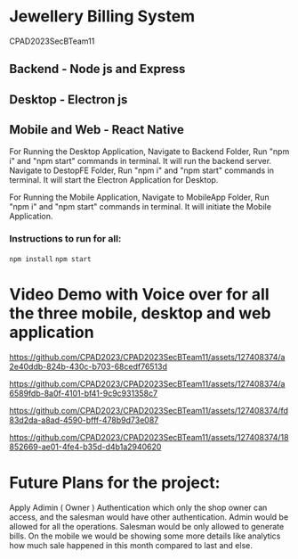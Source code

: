 # Jewellery Billing System
CPAD2023SecBTeam11

## Backend - Node js and Express
## Desktop - Electron js
## Mobile and Web - React Native

For Running the Desktop Application,
Navigate to Backend Folder, Run "npm i" and "npm start" commands in terminal. It will run the backend server.
Navigate to DestopFE Folder, Run "npm i" and "npm start" commands in terminal. It will start the Electron Application for Desktop.

For Running the Mobile Application,
Navigate to MobileApp Folder, Run "npm i" and "npm start" commands in terminal. It will initiate the Mobile Application.


### Instructions to run for all:
``` npm install ```
``` npm start ```

# Video Demo with Voice over for all the three mobile, desktop and web application
https://github.com/CPAD2023/CPAD2023SecBTeam11/assets/127408374/a2e40ddb-824b-430c-b703-68cedf76513d



https://github.com/CPAD2023/CPAD2023SecBTeam11/assets/127408374/a6589fdb-8a0f-4101-bf41-9c9c931358c7



https://github.com/CPAD2023/CPAD2023SecBTeam11/assets/127408374/fd83d2da-a8ad-4590-bfff-478b9d73e087



https://github.com/CPAD2023/CPAD2023SecBTeam11/assets/127408374/18852669-ae01-4fe4-b35d-d4b1a2940620

# Future Plans for the project:
Apply Adimin ( Owner ) Authentication which only the shop owner can access, and the salesman would have other authentication.
Admin would be allowed for all the operations.
Salesman would be only allowed to generate bills.
On the mobile we would be showing some more details like analytics how much sale happened in this month compared to last and else.
